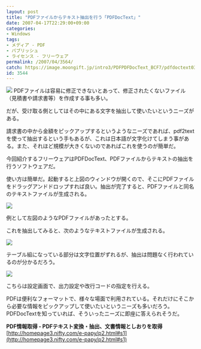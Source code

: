 ```yaml
---
layout: post
title: "PDFファイルからテキスト抽出を行う「PDFDocText」"
date: 2007-04-17T22:29:00+09:00
categories:
- Windows
tags: 
- メディア - PDF
- パブリッシュ
- ライセンス - フリーウェア
permalink: /2007/04/3564/
catch: https://image.moongift.jp/intro3/PDFPDFDocText_BCF7/pdfdoctext03_thumb.png
id: 3544
---
```

[![](https://image.moongift.jp/intro3/PDFPDFDocText_BCF7/pdfdoctext01_thumb1.png)](https://image.moongift.jp/intro3/PDFPDFDocText_BCF7/pdfdoctext013.png) PDFファイルは容易に修正できないとあって、修正されたくないファイル（見積書や請求書等）を作成する事も多い。   
  
だが、受け取る側としてはその中にある文字を抽出して使いたいというニーズがある。   
  
請求書の中から金額をピックアップするというようなニーズであれば、pdf2textを使って抽出するという手もあるが、これは日本語が文字化けてしまう事がある。また、それほど規模が大きくないのであればこれを使うのが簡単だ。   
  
今回紹介するフリーウェアはPDFDocText、PDFファイルからテキストの抽出を行うソフトウェアだ。   
  
使い方は簡単だ。起動すると上図のウィンドウが開くので、そこにPDFファイルをドラッグアンドドロップすれば良い。抽出が完了すると、PDFファイルと同名のテキストファイルが生成される。<!--more-->  
  
[![](https://image.moongift.jp/intro3/PDFPDFDocText_BCF7/pdfdoctext05_thumb1.png)](https://image.moongift.jp/intro3/PDFPDFDocText_BCF7/pdfdoctext053.png)  
  
例として左図のようなPDFファイルがあったとする。   
  
これを抽出してみると、次のようなテキストファイルが生成される。   
  
[![](https://image.moongift.jp/intro3/PDFPDFDocText_BCF7/pdfdoctext03_thumb.png)](https://image.moongift.jp/intro3/PDFPDFDocText_BCF7/pdfdoctext032.png)  
  
テーブル組になっている部分は文字位置がずれるが、抽出は問題なく行われているのが分かるだろう。   
  
[![](https://image.moongift.jp/intro3/PDFPDFDocText_BCF7/pdfdoctext04_thumb1.png)](https://image.moongift.jp/intro3/PDFPDFDocText_BCF7/pdfdoctext043.png)  
  
こちらは設定画面で、出力設定や改行コードの指定を行える。   
  
PDFは便利なフォーマットで、様々な場面で利用されている。それだけにそこから必要な情報をピックアップして使いたいというニーズも多いだろう。PDFDocTextを知っていれば、そういったニーズに即座に答えられそうだ。   
  
**PDF情報取得 - PDFテキスト変換・抽出、文書情報としおりを取得**  
[http://homepage3.nifty.com/e-papy/p2.html#s1](http://homepage3.nifty.com/e-papy/p2.html#s1)